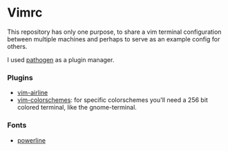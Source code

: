# Vimrc
This repository has only one purpose, to share a vim terminal configuration between multiple machines and perhaps to serve as an example config for others.

I used [pathogen](https://github.com/tpope/vim-pathogen) as a plugin manager. 

### Plugins 

* [vim-airline](https://github.com/bling/vim-airline)
* [vim-colorschemes](https://github.com/flazz/vim-colorschemes): for specific colorschemes you'll need a 256 bit colored terminal, like the gnome-terminal.

### Fonts

* [powerline](https://github.com/powerline/fonts)
